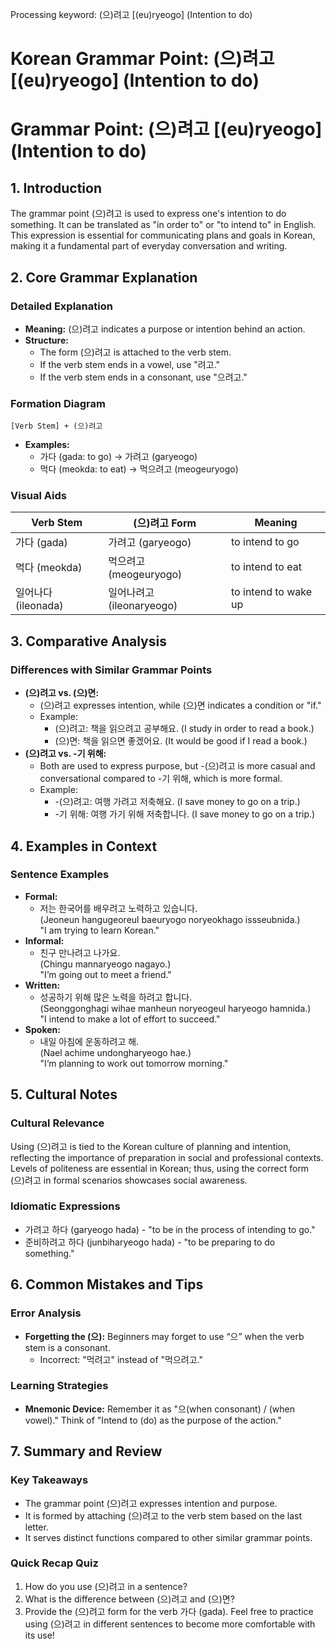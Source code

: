 Processing keyword: (으)려고 [(eu)ryeogo] (Intention to do)
# Korean Grammar Point: (으)려고 [(eu)ryeogo] (Intention to do)
# Grammar Point: (으)려고 [(eu)ryeogo] (Intention to do)
## 1. Introduction
The grammar point (으)려고 is used to express one's intention to do something. It can be translated as "in order to" or "to intend to" in English. This expression is essential for communicating plans and goals in Korean, making it a fundamental part of everyday conversation and writing.
## 2. Core Grammar Explanation
### Detailed Explanation
- **Meaning:** (으)려고 indicates a purpose or intention behind an action.
- **Structure:** 
  - The form (으)려고 is attached to the verb stem. 
  - If the verb stem ends in a vowel, use "려고." 
  - If the verb stem ends in a consonant, use "으려고."
### Formation Diagram
```plaintext
[Verb Stem] + (으)려고
```
- **Examples:**
  - 가다 (gada: to go) → 가려고 (garyeogo)
  - 먹다 (meokda: to eat) → 먹으려고 (meogeuryogo)
### Visual Aids
| Verb Stem        | (으)려고 Form   | Meaning                     |
|-------------------|------------------|------------------------------|
| 가다 (gada)       | 가려고 (garyeogo)| to intend to go              |
| 먹다 (meokda)    | 먹으려고 (meogeuryogo) | to intend to eat         |
| 일어나다 (ileonada) | 일어나려고 (ileonaryeogo) | to intend to wake up |
## 3. Comparative Analysis
### Differences with Similar Grammar Points
- **(으)려고 vs. (으)면:**
  - (으)려고 expresses intention, while (으)면 indicates a condition or "if."
  - Example:
    - (으)려고: 책을 읽으려고 공부해요. (I study in order to read a book.)
    - (으)면: 책을 읽으면 좋겠어요. (It would be good if I read a book.)
- **(으)려고 vs. -기 위해:**
  - Both are used to express purpose, but -(으)려고 is more casual and conversational compared to -기 위해, which is more formal.
  - Example:
    - -(으)려고: 여행 가려고 저축해요. (I save money to go on a trip.) 
    - -기 위해: 여행 가기 위해 저축합니다. (I save money to go on a trip.)
## 4. Examples in Context
### Sentence Examples
- **Formal:**
  - 저는 한국어를 배우려고 노력하고 있습니다.  
    (Jeoneun hangugeoreul baeuryogo noryeokhago issseubnida.)  
    "I am trying to learn Korean."
- **Informal:**
  - 친구 만나려고 나가요.  
    (Chingu mannaryeogo nagayo.)  
    "I’m going out to meet a friend."
- **Written:**
  - 성공하기 위해 많은 노력을 하려고 합니다.  
    (Seonggonghagi wihae manheun noryeogeul haryeogo hamnida.)  
    "I intend to make a lot of effort to succeed."
- **Spoken:**
  - 내일 아침에 운동하려고 해.  
    (Nael achime undongharyeogo hae.)  
    "I’m planning to work out tomorrow morning."
## 5. Cultural Notes
### Cultural Relevance
Using (으)려고 is tied to the Korean culture of planning and intention, reflecting the importance of preparation in social and professional contexts. Levels of politeness are essential in Korean; thus, using the correct form (으)려고 in formal scenarios showcases social awareness.
### Idiomatic Expressions
- 가려고 하다 (garyeogo hada) - "to be in the process of intending to go."
- 준비하려고 하다 (junbiharyeogo hada) - "to be preparing to do something."
## 6. Common Mistakes and Tips
### Error Analysis
- **Forgetting the (으):** Beginners may forget to use “으” when the verb stem is a consonant.
  - Incorrect: "먹려고" instead of "먹으려고."
### Learning Strategies
- **Mnemonic Device:** Remember it as "으(when consonant) / (when vowel)." Think of "Intend to (do) as the purpose of the action."
## 7. Summary and Review
### Key Takeaways
- The grammar point (으)려고 expresses intention and purpose.
- It is formed by attaching (으)려고 to the verb stem based on the last letter.
- It serves distinct functions compared to other similar grammar points.
### Quick Recap Quiz
1. How do you use (으)려고 in a sentence?
2. What is the difference between (으)려고 and (으)면?
3. Provide the (으)려고 form for the verb 가다 (gada).
Feel free to practice using (으)려고 in different sentences to become more comfortable with its use!
